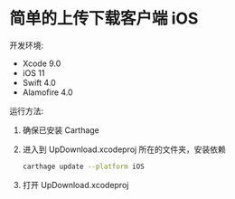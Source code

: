 # 简单的上传下载客户端 iOS

开发环境:

- Xcode 9.0
- iOS 11
- Swift 4.0
- Alamofire 4.0

运行方法:

1. 确保已安装 Carthage
1. 进入到 UpDownload.xcodeproj 所在的文件夹，安装依赖

    ```sh
    carthage update --platform iOS
    ```
    
1. 打开 UpDownload.xcodeproj


